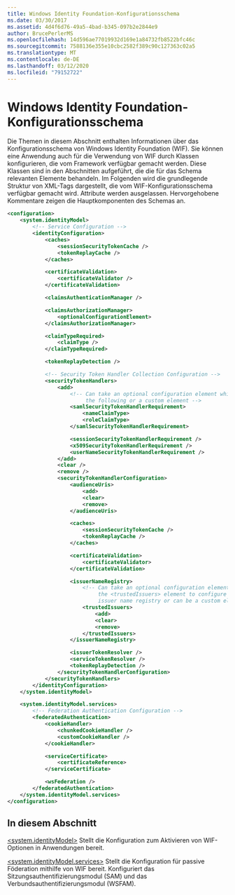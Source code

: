 ```yaml
---
title: Windows Identity Foundation-Konfigurationsschema
ms.date: 03/30/2017
ms.assetid: 4d4f6d76-49a5-4bad-b345-097b2e2844e9
author: BrucePerlerMS
ms.openlocfilehash: 14d596ae77019932d169e1a84732fb8522bfc46c
ms.sourcegitcommit: 7588136e355e10cbc2582f389c90c127363c02a5
ms.translationtype: MT
ms.contentlocale: de-DE
ms.lasthandoff: 03/12/2020
ms.locfileid: "79152722"
---
```

# <a name="windows-identity-foundation-configuration-schema"></a>Windows Identity Foundation-Konfigurationsschema

Die Themen in diesem Abschnitt enthalten Informationen über das Konfigurationsschema von Windows Identity Foundation (WIF). Sie können eine Anwendung auch für die Verwendung von WIF durch Klassen konfigurieren, die vom Framework verfügbar gemacht werden. Diese Klassen sind in den Abschnitten aufgeführt, die die für das Schema relevanten Elemente behandeln. Im Folgenden wird die grundlegende Struktur von XML-Tags dargestellt, die vom WIF-Konfigurationsschema verfügbar gemacht wird. Attribute werden ausgelassen. Hervorgehobene Kommentare zeigen die Hauptkomponenten des Schemas an.  
  
```xml  
<configuration>  
    <system.identityModel>  
        <!-- Service Configuration -->  
        <identityConfiguration>  
            <caches>  
                <sessionSecurityTokenCache />  
                <tokenReplayCache />  
            </caches>  

            <certificateValidation>  
                <certificateValidator />
            </certificateValidation>  

            <claimsAuthenticationManager />  

            <claimsAuthorizationManager>  
                <optionalConfigurationElement>  
            </claimsAuthorizationManager>  

            <claimTypeRequired>  
                <claimType />
            </claimTypeRequired>  

            <tokenReplayDetection />  

            <!-- Security Token Handler Collection Configuration -->  
            <securityTokenHandlers>  
                <add>  
                    <!-- Can take an optional configuration element which can be one of  
                         the following or a custom element -->  
                    <samlSecurityTokenHandlerRequirement>  
                        <nameClaimType>  
                        <roleClaimType>
                    </samlSecurityTokenHandlerRequirement>  

                    <sessionSecurityTokenHandlerRequirement />  
                    <x509SecurityTokenHandlerRequirement />  
                    <userNameSecurityTokenHandlerRequirement />  
                </add>  
                <clear />  
                <remove />  
                <securityTokenHandlerConfiguration>  
                    <audienceUris>  
                        <add>  
                        <clear>  
                        <remove>  
                    </audienceUris>  

                    <caches>  
                        <sessionSecurityTokenCache />  
                        <tokenReplayCache />  
                    </caches>  

                    <certificateValidation>  
                        <certificateValidator>
                    </certificateValidation>  

                    <issuerNameRegistry>  
                        <!-- Can take an optional configuration element which can be   
                             the <trustedIssuers> element to configure a configuration-based  
                             issuer name registry or can be a custom element -->  
                        <trustedIssuers>  
                            <add>  
                            <clear>  
                            <remove>  
                        </trustedIssuers>  
                    </issuerNameRegistry>  

                    <issuerTokenResolver />  
                    <serviceTokenResolver />  
                    <tokenReplayDetection />  
                </securityTokenHandlerConfiguration>  
            </securityTokenHandlers>  
        </identityConfiguration>  
    </system.identityModel>  

    <system.identityModel.services>  
        <!-- Federation Authentication Configuration -->  
        <federatedAuthentication>  
            <cookieHandler>  
                <chunkedCookieHandler />  
                <customCookieHandler />  
            </cookieHandler>  

            <serviceCertificate>  
                <certificateReference>  
            </serviceCertificate>  

            <wsFederation />  
        </federatedAuthentication>  
    </system.identityModel.services>  
</configuration>  
```  
  
## <a name="in-this-section"></a>In diesem Abschnitt  

[ \<system.identityModel>](system-identitymodel.md) Stellt die Konfiguration zum Aktivieren von WIF-Optionen in Anwendungen bereit.  
  
[ \<system.identityModel.services>](system-identitymodel-services.md) Stellt die Konfiguration für passive Föderation mithilfe von WIF bereit. Konfiguriert das Sitzungsauthentifizierungsmodul (SAM) und das Verbundsauthentifizierungsmodul (WSFAM).
